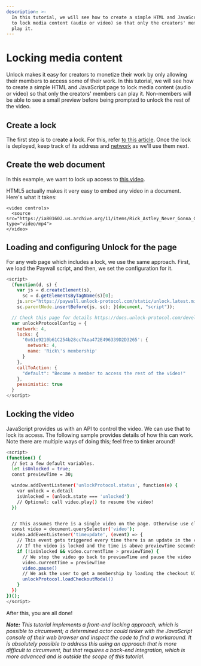 ```yaml
---
description: >-
  In this tutorial, we will see how to create a simple HTML and JavaScript page
  to lock media content (audio or video) so that only the creators' members can
  play it.
---
```


# Locking media content

Unlock makes it easy for creators to monetize their work by only allowing their members to access some of their work. In this tutorial, we will see how to create a simple HTML and JavaScript page to lock media content (audio or video) so that only the creators' members can play it. Non-members will be able to see a small preview before being prompted to unlock the rest of the video.

## Create a lock

The first step is to create a lock. For this, refer [to this article](../../creators/deploying-lock/). Once the lock is deployed, keep track of its address and [network](../faq.md#what-are-the-chainids-for-the-various-networks) as we'll use them next.

## Create the web document

In this example, we want to lock up access to [this video](https://ia801602.us.archive.org/11/items/Rick\_Astley\_Never\_Gonna\_Give\_You\_Up/Rick\_Astley\_Never\_Gonna\_Give\_You\_Up.mp4).

HTML5 actually makes it very easy to embed any video in a document. Here's what it takes:

```markup
<video controls>
  <source src="https://ia801602.us.archive.org/11/items/Rick_Astley_Never_Gonna_Give_You_Up/Rick_Astley_Never_Gonna_Give_You_Up.mp4 type="video/mp4">
</video>
```

## Loading and configuring Unlock for the page

For any web page which includes a lock, we use the same approach. First, we load the Paywall script, and then, we set the configuration for it.

```javascript
<script>
  (function(d, s) {
    var js = d.createElement(s),
      sc = d.getElementsByTagName(s)[0];
    js.src="https://paywall.unlock-protocol.com/static/unlock.latest.min.js";
    sc.parentNode.insertBefore(js, sc); }(document, "script"));

  // Check this page for details https://docs.unlock-protocol.com/developers/paywall/configuring-checkout
  var unlockProtocolConfig = {
    network: 4,
    locks: {
      '0x61e9210b61C254b28cc7Aea472E496339D2D3265': {
        network: 4,
        name: 'Rick\'s membership'
      }
    },
    callToAction: {
      "default": "Become a member to access the rest of the video!"
    },
    pessimistic: true
  }
</script>
```

## Locking the video

JavaScript provides us with an API to control the video. We can use that to lock its access. The following sample provides details of how this can work. Note there are multiple ways of doing this; feel free to tinker around!

```bash
<script>
(function() {
  // Set a few default variables.
  let isUnlocked = true;
  const previewTime = 30;

  window.addEventListener('unlockProtocol.status', function(e) {
    var unlock = e.detail
    isUnlocked = (unlock.state === 'unlocked')
    // Optional: call video.play() to resume the video!
  })


  // This assumes there is a single video on the page. Otherwise use class selectors.
  const video = document.querySelector('video');
  video.addEventListener('timeupdate', (event) => {
    // This event gets triggered every time there is an update in the current time.
    // If the video is locked and the time is above previewTime seconds
    if (!isUnlocked && video.currentTime > previewTime) {
      // We stop the video go back to previewTime and pause the video
      video.currentTime = previewTime
      video.pause()
      // We ask the user to get a membership by loading the checkout UI
      unlockProtocol.loadCheckoutModal()
    }
  })
})();
</script>

```

After this, you are all done!



_**Note:** This tutorial implements a front-end locking approach, which is possible to circumvent; a determined actor could tinker with the JavaScript console of their web browser and inspect the code to find a workaround. It is absolutely possible to address this using an approach that is more difficult to circumvent, but that requires a back-end integration, which is more advanced and is outside the scope of this tutorial._
